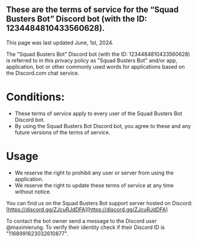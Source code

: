 ## These are the terms of service for the “Squad Busters Bot” Discord bot (with the ID: 1234484810433560628).

This page was last updated June, 1st, 2024.

The "Squad Busters Bot" Discord bot (with the ID: 1234484810433560628) is referred to in this privacy policy as "Squad Busters Bot" and/or app, application, bot or other commonly used words for applications based on the Discord.com chat service.

# Conditions:
- These terms of service apply to every user of the Squad Busters Bot Discord bot.
- By using the Squad Busters Bot Discord bot, you agree to these and any future versions of the terms of service.

# Usage
- We reserve the right to prohibit any user or server from using the application.
- We reserve the right to update these terms of service at any time without notice.

You can find us on the Squad Busters Bot support server hosted on Discord: [https://discord.gg/ZJcuRJdDFA](https://discord.gg/ZJcuRJdDFA)

To contact the bot owner send a message to the Discord user @maximierung. To verify their identity check if their Discord ID is "1168991623032610877".
